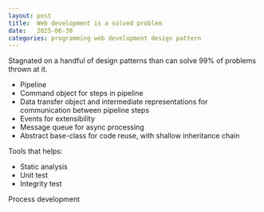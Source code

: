 ```yaml
---
layout: post
title:  Web development is a solved problem
date:   2025-06-30
categories: programming web development design pattern
---
```


Stagnated on a handful of design patterns than can solve 99% of problems thrown at it.

* Pipeline
* Command object for steps in pipeline
* Data transfer object and intermediate representations for communication between pipeline steps
* Events for extensibility
* Message queue for async processing
* Abstract base-class for code reuse, with shallow inheritance chain

Tools that helps:

* Static analysis
* Unit test
* Integrity test

Process development
